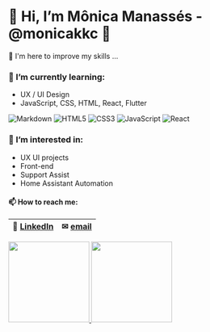 # 💎 Hi, I’m Mônica Manassés - @monicakkc 💎


👀  I'm here to improve my skills ...


### 🌱 I’m currently learning:
- UX / UI Design
- JavaScript, CSS, HTML, React, Flutter




![Markdown](https://img.shields.io/badge/Markdown-000?style=for-the-badge&logo=markdown)     ![HTML5](https://img.shields.io/badge/HTML5-000?style=for-the-badge&logo=html5) ![CSS3](https://img.shields.io/badge/CSS3-000?style=for-the-badge&logo=css3&logoColor=264CE4) ![JavaScript](https://img.shields.io/badge/JavaScript-000?style=for-the-badge&logo=javascript) ![React](https://img.shields.io/badge/React-000?style=for-the-badge&logo=react) 


### 💞️ I’m interested in:
- UX UI projects 
- Front-end 
- Support Assist
- Home Assistant Automation

#### 📫 How to reach me:



📌 [LinkedIn](https://www.linkedin.com/in/monicamanasses/)   |  ✉  [email](mailto:monicakkc@gmail.com) 
:---------------: | :---------------:






  <a href="https://github.com/monicakkc">
  <img height="160rem" src="https://github-readme-stats.vercel.app/api?username=monicakkc&show_icons=true&theme=tokyonight&include_all_commits=true&count_private=true"/>

  <img height="160rem" src="https://github-readme-stats.vercel.app/api/top-langs/?username=monicakkc&layout=compact&langs_count=7&theme=tokyonight"/>


<!---
monicakkc/monicakkc is a ✨ special ✨ repository because its `README.md` (this file) appears on your GitHub profile.
You can click the Preview link to take a look at your changes.
--->
